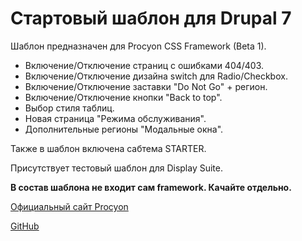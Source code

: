 # Стартовый шаблон для Drupal 7

Шаблон предназначен для Procyon CSS Framework (Beta 1).

* Включение/Отключение страниц с ошибками 404/403.
* Включение/Отключение дизайна switch для Radio/Checkbox.
* Включение/Отключение заставки "Do Not Go" + регион.
* Включение/Отключение кнопки "Back to top".
* Выбор стиля таблиц.
* Новая страница "Режима обслуживания".
* Дополнительные регионы "Модальные окна".

Также в шаблон включена сабтема STARTER.

Присутствует тестовый шаблон для Display Suite.

**В состав шаблона не входит сам framework. Качайте отдельно.**

[Официальный сайт Procyon](http://procyon.sl-7.ru)

[GitHub](https://github.com/EmperorSAM/Procyon)